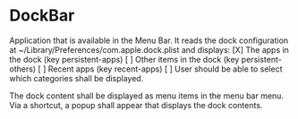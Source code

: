 # DockBar

Application that is available in the Menu Bar. It reads the dock configuration at ~/Library/Preferences/com.apple.dock.plist and displays:
[X] The apps in the dock (key persistent-apps)
[ ] Other items in the dock (key persistent-others)
[ ] Recent apps (key recent-apps)
[ ] User should be able to select which categories shall be displayed.

The dock content shall be displayed as menu items in the menu bar menu. Via a shortcut, a popup shall appear that displays the dock contents.
